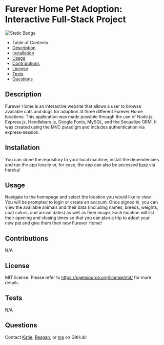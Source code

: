 # Furever Home Pet Adoption: Interactive Full-Stack Project
![Static Badge](https://img.shields.io/badge/license-MIT-pink)

- Table of Contents
- [Description](#Description)
- [Installation](#Installation)
- [Usage](#Usage)
- [Contributions](#Contributions)
- [License](#License)
- [Tests](#Tests)
- [Questions](#Questions)

## Description
Furever Home is an interactive website that allows a user to browse available cats and dogs for adoption at three different Furever Home locations. This application was made possible through the use of Node.js, Express.js, Handlebars.js, Google Fonts, MySQL, and the Sequelize ORM. It was created using the MVC paradigm and includes authentication via express-session. 

## Installation
You can clone the repository to your local machine, install the dependencies and run the app locally or, for ease, the app can also be accessed [here](https://fathomless-shore-00999-99874d90faa8.herokuapp.com/) via heroku!

## Usage
Navigate to the homepage and select the location you would like to view. You will be prompted to login or create an account. Once signed in, you can view the available animals and their data (including names, breeds, weights, coat colors, and arrival dates) as well as their image. Each location will list their opening and closing times so that you can plan a trip to adopt your new pet and give them their new Furever Home!

## Contributions
N/A

## License
MIT license.
Please refer to https://opensource.org/license/mit/ for more details.

## Tests
N/A

## Questions
Contact [Katie](https://github.com/C-Bolick), [Reagan](https://github.com/Reyyahs), or [me](https://github.com/mahlheim) on GitHub! 

